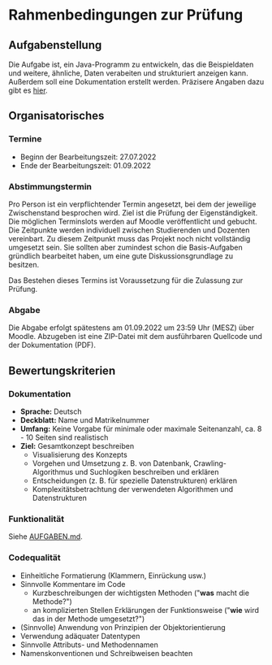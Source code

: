 # Rahmenbedingungen zur Prüfung

## Aufgabenstellung

Die Aufgabe ist, ein Java-Programm zu entwickeln, das die Beispieldaten und weitere,
ähnliche, Daten verabeiten und strukturiert anzeigen kann.
Außerdem soll eine Dokumentation erstellt werden.
Präzisere Angaben dazu gibt es [hier](AUFGABEN.md).

## Organisatorisches

### Termine

* Beginn der Bearbeitungszeit: 27.07.2022
* Ende der Bearbeitungszeit: 01.09.2022

### Abstimmungstermin

Pro Person ist ein verpflichtender Termin angesetzt, bei dem der jeweilige Zwischenstand besprochen wird. Ziel ist die Prüfung der Eigenständigkeit. Die möglichen Terminslots werden auf Moodle veröffentlicht und gebucht. Die Zeitpunkte werden individuell zwischen Studierenden und Dozenten vereinbart. Zu diesem Zeitpunkt muss das Projekt noch nicht vollständig umgesetzt sein. Sie sollten aber zumindest schon die Basis-Aufgaben gründlich bearbeitet haben, um eine gute Diskussionsgrundlage zu besitzen.

Das Bestehen dieses Termins ist Voraussetzung für die Zulassung zur Prüfung.

### Abgabe

Die Abgabe erfolgt spätestens am 01.09.2022 um 23:59 Uhr (MESZ) über Moodle.
Abzugeben ist eine ZIP-Datei mit dem ausführbaren Quellcode und der Dokumentation (PDF).

## Bewertungskriterien

### Dokumentation

* **Sprache:** Deutsch
* **Deckblatt:** Name und Matrikelnummer
* **Umfang:** Keine Vorgabe für minimale oder maximale Seitenanzahl, ca. 8 - 10 Seiten sind realistisch
* **Ziel:** Gesamtkonzept beschreiben
  * Visualisierung des Konzepts
  * Vorgehen und Umsetzung z. B. von Datenbank, Crawling-Algorithmus und Suchlogiken beschreiben und erklären
  * Entscheidungen (z. B. für spezielle Datenstrukturen) erklären
  * Komplexitätsbetrachtung der verwendeten Algorithmen und Datenstrukturen

### Funktionalität

Siehe [AUFGABEN.md](AUFGABEN.md).

### Codequalität

* Einheitliche Formatierung (Klammern, Einrückung usw.)
* Sinnvolle Kommentare im Code
  * Kurzbeschreibungen der wichtigsten Methoden ("**was** macht die Methode?")
  * an komplizierten Stellen Erklärungen der Funktionsweise ("**wie** wird das in der Methode umgesetzt?")
* (Sinnvolle) Anwendung von Prinzipien der Objektorientierung
* Verwendung adäquater Datentypen
* Sinnvolle Attributs- und Methodennamen
* Namenskonventionen und Schreibweisen beachten
